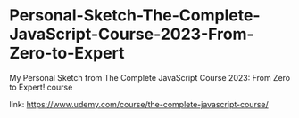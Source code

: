 # Personal-Sketch-The-Complete-JavaScript-Course-2023-From-Zero-to-Expert
My Personal Sketch from The Complete JavaScript Course 2023: From Zero to Expert! course

link: https://www.udemy.com/course/the-complete-javascript-course/
